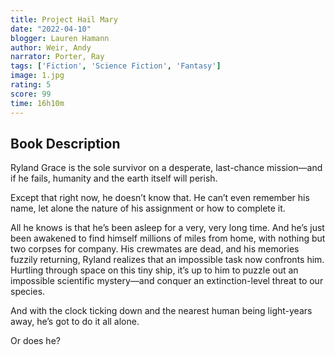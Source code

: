 ```yaml
---
title: Project Hail Mary
date: "2022-04-10"
blogger: Lauren Hamann
author: Weir, Andy
narrator: Porter, Ray
tags: ['Fiction', 'Science Fiction', 'Fantasy']
image: 1.jpg
rating: 5
score: 99
time: 16h10m
---
```



## Book Description

Ryland Grace is the sole survivor on a desperate, last-chance mission—and if he fails, humanity and the earth itself will perish.

Except that right now, he doesn’t know that. He can’t even remember his name, let alone the nature of his assignment or how to complete it.

All he knows is that he’s been asleep for a very, very long time. And he’s just been awakened to find himself millions of miles from home, with nothing but two corpses for company.
His crewmates are dead, and his memories fuzzily returning, Ryland realizes that an impossible task now confronts him. Hurtling through space on this tiny ship, it’s up to him to puzzle out an impossible scientific mystery—and conquer an extinction-level threat to our species.

And with the clock ticking down and the nearest human being light-years away, he’s got to do it all alone.

Or does he?